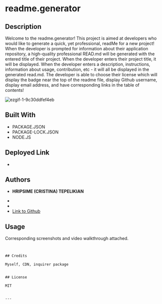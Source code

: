 # readme.generator

## Description 

Welcome to the readme.generator! 
This project is aimed at developers who would like to generate a quick, yet professional, readMe for a new project! When the developer is prompted for information about their application repository, a high-quality professional READ.md will be generated with the entered title of their project. When the developer enters their project title, it will be displayed. When the developer enters a description, instructions, information about usage, contribution, etc - it will all be displayed in the generated read.md. The developer is able to choose their license which will display the badge near the top of the readme file, display Github username, display email address, and have corresponding links in the table of contents!

![ezgif-1-9c30ddfef4eb](https://user-images.githubusercontent.com/85534144/126022590-24613843-e230-4ba5-b14c-e33f2e6f7205.gif)


## Built With

* PACKAGE.JSON
* PACKAGE-LOCK.JSON
* NODE.JS

## Deployed Link

* 


## Authors

* **HRIPSIME (CRISTINA) TEPELIKIAN** 

- 
- 
- [Link to Github](https://github.com/htepelikian)

## Usage 

Corresponding screenshots and video walkthrough attached.
```


## Credits

Myself, CDN, inquirer package


## License

MIT


---

